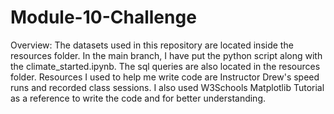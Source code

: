 # Module-10-Challenge

Overview: The datasets used in this repository are located inside the resources  folder. In the main branch, I have put the python script along with the climate_started.ipynb. The sql queries are also located in the resources folder. Resources I used to help me write code are Instructor Drew's speed runs and recorded class sessions. I also used W3Schools Matplotlib Tutorial as a reference to write the code and for better understanding.

